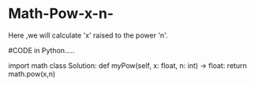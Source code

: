 # Math-Pow-x-n-
Here ,we will calculate 'x' raised to the power 'n'.

#CODE in Python.....

import math
class Solution:
    def myPow(self, x: float, n: int) -> float:
        return math.pow(x,n)
